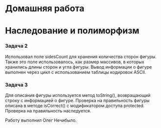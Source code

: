 # Домашняя работа
# Наследование и полиморфизм

### Задача 2
Использовал поле sidesCount для хранения количества сторон фигуры. Также это поле использовалось, как размер массивов, в которых хранились длины сторон и угла фигуры. Вывод информации о фигуре выполнен через цикл с использованием таблицы кодировок ASCII.
### Задача 3
Для описания фигуры используется метод toString(), возвращающий строку с информацией о фигуре. Проверка на правильность фигуры описана в методе isCorrect() с модификатором доступа protected. Проверка на правильность наследуется.

Работу выполнил Олег Нечибыло.